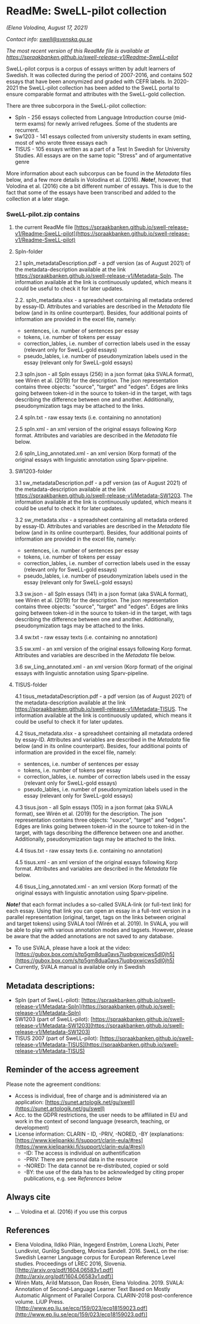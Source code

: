 # ReadMe: SweLL-pilot collection

*(Elena Volodina, August 17, 2021)*

*Contact info: swell@svenska.gu.se*

*The most recent version of this ReadMe file is available at https://spraakbanken.github.io/swell-release-v1/Readme-SweLL-pilot*

SweLL-pilot corpus is a corpus of essays written by adult learners of Swedish. It was collected during the period of 2007-2016, and contains 502 essays that have been anonymized and graded with CEFR labels. In 2020-2021 the SweLL-pilot collection has been added to the SweLL portal to ensure comparable format and attributes with the SweLL-gold collection. 

There are three subcorpora in the SweLL-pilot collection:

* SpIn - 256 essays collected from Language Introduction course (mid-term exams) for newly arrived refugees. Some of the students are recurrent. 
* Sw1203 - 141 essays collected from university students in exam setting, most of who wrote three essays each
* TISUS - 105 essays written as a part of a Test In Swedish for University Studies. All essays are on the same topic "Stress" and of argumentative genre

More information about each subcorpus can be found in the *Metadata* files below, and a few more details in Volodina et al. (2016). ***Note!***, however, that Volodina et al. (2016) cite a bit different number of essays. This is due to the fact that some of the essays have been transcribed and added to the collection at a later stage. 


### SweLL-pilot.zip contains

1. the current ReadMe file [https://spraakbanken.github.io/swell-release-v1/Readme-SweLL-pilot](https://spraakbanken.github.io/swell-release-v1/Readme-SweLL-pilot)

2. SpIn-folder

   2.1 spIn_metadataDescription.pdf - a pdf version (as of August 2021) of the metadata-description available at the link https://spraakbanken.github.io/swell-release-v1/Metadata-SpIn. The information available at the link is continuously updated, which means it could be useful to check it for later updates.
   
   2.2. spIn_metadata.xlsx - a spreadsheet containing all metadata ordered by essay-ID. Attributes and variables are described in the *Metadata* file below (and in its online counterpart). Besides, four additional points of information are provided in the excel file, namely:

    * sentences, i.e. number of sentences per essay
    * tokens, i.e. number of tokens per essay
    * correction_lables, i.e. number of correction labels used in the essay (relevant only for SweLL-gold essays)
    * pseudo_lables, i.e. number of pseudonymization labels used in the essay (relevant only for SweLL-gold essays)

   2.3 spIn.json - all SpIn essays (256) in a json format (aka SVALA format), see Wirén et al. (2019) for the description. The json representation contains three objects: "source", "target" and "edges". Edges are links going between token-id in the source to token-id in the target, with tags describing the difference between one and another. Additionally, pseudonymization tags may be attached to the links.
   
   2.4 spIn.txt - raw essay texts (i.e. containing no annotation)
   
   2.5 spIn.xml - an xml version of the original essays following Korp format. Attributes and variables are described in the *Metadata* file below.
   
   2.6 spIn_Ling_annotated.xml - an xml version (Korp format) of the original essays with linguistic annotation using Sparv-pipeline.

3. SW1203-folder

   3.1 sw_metadataDescription.pdf - a pdf version (as of August 2021) of the metadata-description available at the link https://spraakbanken.github.io/swell-release-v1/Metadata-SW1203. The information available at the link is continuously updated, which means it could be useful to check it for later updates.
   
   3.2 sw_metadata.xlsx - a spreadsheet containing all metadata ordered by essay-ID. Attributes and variables are described in the *Metadata* file below (and in its online counterpart). Besides, four additional points of information are provided in the excel file, namely:

    * sentences, i.e. number of sentences per essay
    * tokens, i.e. number of tokens per essay
    * correction_lables, i.e. number of correction labels used in the essay (relevant only for SweLL-gold essays)
    * pseudo_lables, i.e. number of pseudonymization labels used in the essay (relevant only for SweLL-gold essays)
   
   3.3 sw.json - all SpIn essays (141) in a json format (aka SVALA format), see Wirén et al. (2019) for the description. The json representation contains three objects: "source", "target" and "edges". Edges are links going between token-id in the source to token-id in the target, with tags describing the difference between one and another. Additionally, pseudonymization tags may be attached to the links.
   
   3.4 sw.txt - raw essay texts (i.e. containing no annotation)
   
   3.5 sw.xml - an xml version of the original essays following Korp format. Attributes and variables are described in the *Metadata* file below.
   
   3.6 sw_Ling_annotated.xml - an xml version (Korp format) of the original essays with linguistic annotation using Sparv-pipeline.

4. TISUS-folder

   4.1 tisus_metadataDescription.pdf - a pdf version (as of August 2021) of the metadata-description available at the link https://spraakbanken.github.io/swell-release-v1/Metadata-TISUS. The information available at the link is continuously updated, which means it could be useful to check it for later updates.
   
   4.2 tisus_metadata.xlsx - a spreadsheet containing all metadata ordered by essay-ID. Attributes and variables are described in the *Metadata* file below (and in its online counterpart). Besides, four additional points of information are provided in the excel file, namely:

    * sentences, i.e. number of sentences per essay
    * tokens, i.e. number of tokens per essay
    * correction_lables, i.e. number of correction labels used in the essay (relevant only for SweLL-gold essays)
    *  pseudo_lables, i.e. number of pseudonymization labels used in the essay (relevant only for SweLL-gold essays)
   
   4.3 tisus.json - all SpIn essays (105) in a json format (aka SVALA format), see Wirén et al. (2019) for the description. The json representation contains three objects: "source", "target" and "edges". Edges are links going between token-id in the source to token-id in the target, with tags describing the difference between one and another. Additionally, pseudonymization tags may be attached to the links.
   
   4.4 tisus.txt - raw essay texts (i.e. containing no annotation)
   
   4.5 tisus.xml - an xml version of the original essays following Korp format. Attributes and variables are described in the *Metadata* file below.
   
   4.6 tisus_Ling_annotated.xml - an xml version (Korp format) of the original essays with linguistic annotation using Sparv-pipeline.

***Note!*** that each format includes a so-called SVALA-link (or full-text link) for each essay. Using that link you can open an essay in a full-text version in a parallel representation (original, target, tags on the links between original and target tokens) using SVALA tool  (Wirén et al. 2019). In SVALA, you will be able to play with various annotation modes and tagsets. However, please be aware that the added annotations are not saved to any database.

* To use SVALA, please have a look at the video: [https://gubox.box.com/s/tp5gm8dua0avs7luqbgxwicws5dl0jh5](https://gubox.box.com/s/tp5gm8dua0avs7luqbgxwicws5dl0jh5)
* Currently, SVALA manual is available only in Swedish

## Metadata descriptions:
* SpIn (part of SweLL-pilot): [https://spraakbanken.github.io/swell-release-v1/Metadata-SpIn](https://spraakbanken.github.io/swell-release-v1/Metadata-SpIn)
* SW1203 (part of SweLL-pilot): [https://spraakbanken.github.io/swell-release-v1/Metadata-SW1203](https://spraakbanken.github.io/swell-release-v1/Metadata-SW1203)
* TISUS 2007 (part of SweLL-pilot): [https://spraakbanken.github.io/swell-release-v1/Metadata-TISUS](https://spraakbanken.github.io/swell-release-v1/Metadata-TISUS)

## Reminder of the access agreement
Please note the agreement conditions: 
* Access is individual, free of charge and is administered via an application: [https://sunet.artologik.net/gu/swell](https://sunet.artologik.net/gu/swell)
* Acc. to the GDPR restrictions, the user needs to be affiliated in EU and work in the context of second language (research, teaching, or development)
* License information: CLARIN - ID, -PRIV, -NORED, -BY (explanations: [https://www.kielipankki.fi/support/clarin-eula/#res](https://www.kielipankki.fi/support/clarin-eula/#res))
   * -ID: The access is individual on authentification
   * -PRIV: There are personal data in the resource
   * -NORED: The data cannot be re-distributed, copied or sold
   * -BY: the use of the data has to be acknowledged by citing proper publications, e.g. see *References* below
   
## Always cite 
* ... Volodina et al. (2016) if you use this corpus

## References
* Elena Volodina, Ildikó Pilán, Ingegerd Enström, Lorena Llozhi, Peter Lundkvist, Gunlög Sundberg, Monica Sandell. 2016. SweLL on the rise: Swedish Learner Language corpus for European Reference Level studies. Proceedings of LREC 2016, Slovenia. [[http://arxiv.org/pdf/1604.06583v1.pdf](http://arxiv.org/pdf/1604.06583v1.pdf)]
* Wirén Mats, Arild Matsson, Dan Rosén, Elena Volodina. 2019. SVALA: Annotation of Second-Language Learner Text Based on Mostly Automatic Alignment of Parallel Corpora. CLARIN-2018 post-conference volume. LiUP Press. [[http://www.ep.liu.se/ecp/159/023/ecp18159023.pdf](http://www.ep.liu.se/ecp/159/023/ecp18159023.pdf)]


